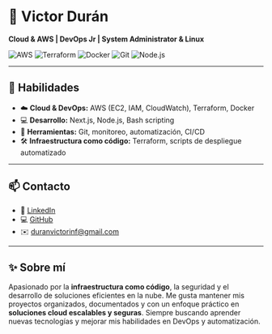 # 👋 Victor Durán

**Cloud & AWS | DevOps Jr | System Administrator & Linux**

![AWS](https://img.shields.io/badge/AWS-232F3E?style=for-the-badge&logo=amazon-aws&logoColor=FF9900)
![Terraform](https://img.shields.io/badge/Terraform-7B42BC?style=for-the-badge&logo=terraform&logoColor=FFFFFF)
![Docker](https://img.shields.io/badge/Docker-2496ED?style=for-the-badge&logo=docker&logoColor=FFFFFF)
![Git](https://img.shields.io/badge/Git-F05032?style=for-the-badge&logo=git&logoColor=FFFFFF)
![Node.js](https://img.shields.io/badge/Node.js-339933?style=for-the-badge&logo=node.js&logoColor=FFFFFF)

---

## 🧰 Habilidades

- ☁️ **Cloud & DevOps:** AWS (EC2, IAM, CloudWatch), Terraform, Docker  
- 💻 **Desarrollo:** Next.js, Node.js, Bash scripting  
- 🔧 **Herramientas:** Git, monitoreo, automatización, CI/CD  
- 🛠️ **Infraestructura como código:** Terraform, scripts de despliegue automatizado  

---

## 📫 Contacto

- 💼 [LinkedIn](https://www.linkedin.com/in/victorduranlink)  
- 💻 [GitHub](https://github.com/dduraan)  
- ✉️ duranvictorinf@gmail.com  

---

## ✨ Sobre mí

Apasionado por la **infraestructura como código**, la seguridad y el desarrollo de soluciones eficientes en la nube. Me gusta mantener mis proyectos organizados, documentados y con un enfoque práctico en **soluciones cloud escalables y seguras**. Siempre buscando aprender nuevas tecnologías y mejorar mis habilidades en DevOps y automatización.

